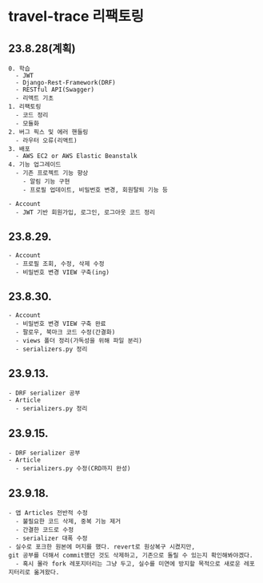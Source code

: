 # travel-trace 리팩토링
## 23.8.28(계획)
```
0. 학습
  - JWT
  - Django-Rest-Framework(DRF)
  - RESTful API(Swagger)
  - 리액트 기초
1. 리팩토링
  - 코드 정리
  - 모듈화
2. 버그 픽스 및 에러 핸들링
  - 라우터 오류(리액트)
3. 배포
  - AWS EC2 or AWS Elastic Beanstalk
4. 기능 업그레이드
  - 기존 프로젝트 기능 향상
    - 알림 기능 구현
    - 프로필 업데이트, 비밀번호 변경, 회원탈퇴 기능 등

- Account
  - JWT 기반 회원가입, 로그인, 로그아웃 코드 정리
```

## 23.8.29.
```
- Account
  - 프로필 조회, 수정, 삭제 수정
  - 비밀번호 변경 VIEW 구축(ing)
```

## 23.8.30.
```
- Account
  - 비밀번호 변경 VIEW 구축 완료
  - 팔로우, 북마크 코드 수정(간결화)
  - views 폴더 정리(가독성을 위해 파일 분리)
  - serializers.py 정리
```

## 23.9.13.
```
- DRF serializer 공부
- Article
  - serializers.py 정리
```

## 23.9.15.
```
- DRF serializer 공부
- Article
  - serializers.py 수정(CRD까지 완성)
```
## 23.9.18.
```
- 앱 Articles 전반적 수정
  - 불필요한 코드 삭제, 중복 기능 제거
  - 간결한 코드로 수정
  - serializer 대폭 수정
- 실수로 포크한 원본에 머지를 했다. revert로 원상복구 시켰지만,
git 공부를 더해서 commit했던 것도 삭제하고, 기존으로 돌릴 수 있는지 확인해봐야겠다.
  - 혹시 몰라 fork 레포지터리는 그냥 두고, 실수를 미연에 방지할 목적으로 새로운 레포지터리로 옮겨왔다. 
```

